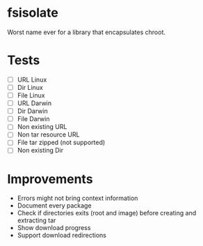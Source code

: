 # fsisolate

Worst name ever for a library that encapsulates chroot.


# Tests
- [ ] URL Linux
- [ ] Dir Linux
- [ ] File Linux
- [ ] URL Darwin
- [ ] Dir Darwin
- [ ] File Darwin
- [ ] Non existing URL
- [ ] Non tar resource URL
- [ ] File tar zipped (not supported)
- [ ] Non existing Dir

# Improvements

- Errors might not bring context information
- Document every package
- Check if directories exits (root and image) before creating and extracting tar
- Show download progress
- Support download redirections
